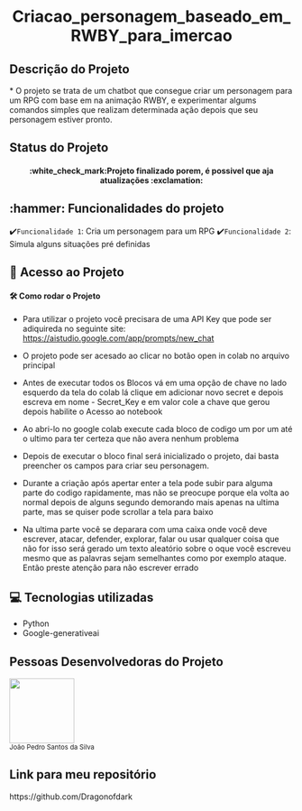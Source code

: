 <h1 align="center"> Criacao_personagem_baseado_em_RWBY_para_imercao</h1>

<h2>Descrição do Projeto</h2>
* O projeto se trata de um chatbot que consegue criar um personagem para um RPG com base em na animação RWBY, e experimentar algums comandos simples que realizam determinada ação depois que seu personagem estiver pronto.
<h2>Status do Projeto</h2>
<h4 align="center"> 
   :white_check_mark:Projeto finalizado porem, é possivel que aja atualizações :exclamation:
</h4>
<h2>:hammer: Funcionalidades do projeto</h2>

✔️`Funcionalidade 1`: Cria um personagem para um RPG
✔️`Funcionalidade 2`: Simula alguns situações pré definidas

<h2>📁 Acesso ao Projeto</h2>
  
<h4>🛠️ Como rodar o Projeto</h4> 
  
* Para utilizar o projeto você precisara de uma API Key que pode ser adiquireda no seguinte site: https://aistudio.google.com/app/prompts/new_chat
  
* O projeto pode ser acesado ao clicar no botão open in colab no arquivo principal 
  
* Antes de executar todos os Blocos vá em uma opção de chave no lado esquerdo da tela do colab lá clique em adicionar novo secret e depois escreva em nome - Secret_Key e em valor cole a chave que gerou depois habilite o Acesso ao notebook
  
* Ao abri-lo no google colab execute cada bloco de codigo um por um até o ultimo para ter certeza que não avera nenhum problema
  
* Depois de executar o bloco final será inicializado o projeto, dai basta preencher os campos para criar seu personagem.
  
* Durante a criação após apertar enter a tela pode subir para alguma parte do codigo rapidamente, mas não se preocupe porque ela volta ao normal depois de alguns segundo demorando mais apenas na ultima parte, mas se quiser pode scrollar a tela para baixo
  
* Na ultima parte você se deparara com uma caixa onde você deve escrever, atacar, defender, explorar, falar ou usar qualquer coisa que não for isso será gerado um texto aleatório sobre o oque você escreveu mesmo que as palavras sejam semelhantes como por exemplo ataque. Então preste atenção para não escrever errado
  
<h2>💻 Tecnologias utilizadas</h2>

* Python
* Google-generativeai
  
<h2>Pessoas Desenvolvedoras do Projeto</h2>
<img loading="lazy" src="https://avatars.githubusercontent.com/u/116024259?s=400&u=595e434d2dcd8362ddc1e6737ad52f5acf74c758&v=4" width=115><br><sub>João Pedro Santos da Silva</sub>

<h2>Link para meu repositório</h2>
https://github.com/Dragonofdark
